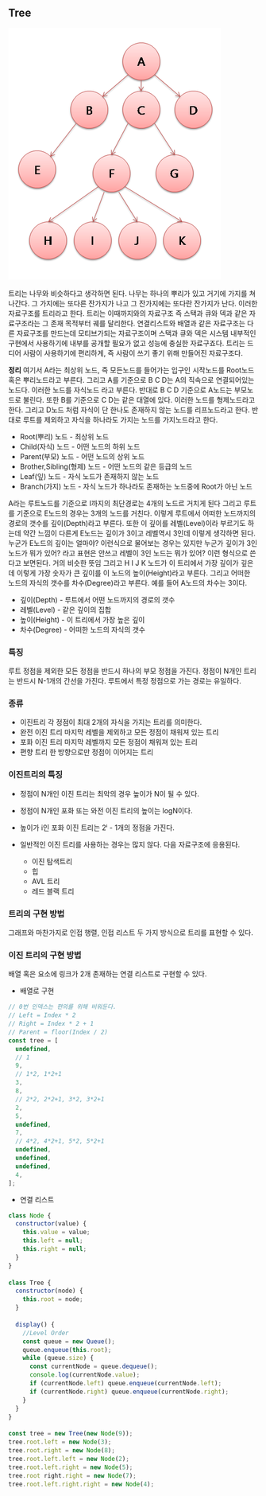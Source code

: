## Tree

![tree](./tree.png)

트리는 나무와 비슷하다고 생각하면 된다. 나무는 하나의 뿌리가 있고 거기에 가지를 쳐나간다. 그 가지에는 또다른 잔가지가 나고 그 잔가지에는 또다란 잔가지가 난다. 이러한 자료구조를 트리라고 한다.
트리는 이때까지와의 자료구조 즉 스택과 큐와 덱과 같은 자료구조라는 그 존재 목적부터 궤를 달리한다.
연결리스트와 배열과 같은 자료구조는 다른 자료구조를 만드는데 모티브가되는 자료구조이며
스택과 큐와 덱은 시스템 내부적인 구현에서 사용하기에 내부를 공개할 필요가 없고 성능에 충실한 자료구죠다.
트리는 드디어 사람이 사용하기에 편리하게, 즉 사람이 쓰기 좋기 위해 만들어진 자료구조다.

**정리**
여기서 A라는 최상위 노드, 즉 모든노드를 들어가는 입구인 시작노드를 Root노드 혹은 뿌리노드라고 부른다.
그리고 A를 기준으로 B C D는 A의 직속으로 연결되어있는 노드다. 이러한 노드를 자식노드 라고 부른다.
반대로 B C D 기준으로 A노드는 부모노드로 불린다.
또한 B를 기준으로 C D는 같은 대열에 있다. 이러한 노드를 형제노드라고 한다.
그리고 D노드 처럼 자식이 단 한나도 존재하지 않는 노드를 리프노드라고 한다.
반대로 루트를 제외하고 자식을 하나라도 가지는 노드를 가지노드라고 한다.

- Root(뿌리) 노드 - 최상위 노드
- Child(자식) 노드 - 어떤 노드의 하위 노드
- Parent(부모) 노드 - 어떤 노드의 상위 노드
- Brother,Sibling(형제) 노드 - 어떤 노드의 같은 등급의 노드
- Leaf(잎) 노드 - 자식 노드가 존재하지 않는 노드
- Branch(가지) 노드 - 자식 노드가 하나라도 존재하는 노드중에 Root가 아닌 노드

A라는 루트노드를 기준으로 I까지의 최단경로는 4개의 노드르 거치게 된다 그리고 루트를 기준으로 E노드의 경우는 3개의 노드를 거친다. 이렇게 루트에서 어떠한 노드까지의 경로의 갯수를 깊이(Depth)라고 부른다.
또한 이 깊이를 레벨(Level)이라 부르기도 하는데 약간 느낌이 다른게 E노드는 깊이가 3이고 레벨역시 3인데 이렇게 생각하면 된다. 누군가 E노드의 깊이는 얼마야? 이런식으로 물어보는 경우는 있지만 누군가 깊이가 3인 노드가 뭐가 있어? 라고 표현은 안쓰고 레벨이 3인 노드는 뭐가 있어? 이런 형식으로 쓴다고 보면된다. 거의 비슷한 뜻임
그리고 H I J K 노드가 이 트리에서 가장 깊이가 깊은데 이렇게 가장 숫자가 큰 깊이를 이 노드의 높이(Height)라고 부른다.
그리고 어떠한 노드의 자식의 갯수를 차수(Degree)라고 부른다. 예를 들어 A노드의 차수는 3이다.

- 깊이(Depth) - 루트에서 어떤 노드까지의 경로의 갯수
- 레벨(Level) - 같은 깊이의 집합
- 높이(Height) - 이 트리에서 가장 높은 깊이
- 차수(Degree) - 어떠한 노드의 자식의 갯수

### 특징

루트 정점을 제외한 모든 정점을 반드시 하나의 부모 정점을 가진다.
정점이 N개인 트리는 반드시 N-1개의 간선을 가진다.
루트에서 특정 정점으로 가는 경로는 유일하다.

### 종류

- 이진트리
  각 정점이 최대 2개의 자식을 가지는 트리를 의미한다.
- 완전 이진 트리
  마지막 레벨을 제외하고 모든 정점이 채워져 있는 트리
- 포화 이진 트리
  마지막 레벨까지 모든 정점이 채워져 있는 트리
- 편향 트리
  한 방향으로만 정점이 이어지는 트리

### 이진트리의 특징

- 정점이 N개인 이진 트리는 최악의 경우 높이가 N이 될 수 있다.
- 정점이 N개인 포화 또는 와전 이진 트리의 높이는 logN이다.
- 높이가 i인 포화 이진 트리는 2ⁱ - 1개의 정점을 가진다.
- 일반적인 이진 트리를 사용하는 경우는 많지 않다. 다음 자료구조에 응용된다.

  - 이진 탐색트리
  - 힙
  - AVL 트리
  - 레드 블랙 트리

### 트리의 구현 방법

그래프와 마찬가지로 인접 행렬, 인접 리스트 두 가지 방식으로 트리를 표현할 수 있다.

### 이진 트리의 구현 방법

배열 혹은 요소에 링크가 2개 존재하는 연결 리스트로 구현할 수 있다.

- 배열로 구현

```jsx
// 0번 인덱스는 편의를 위해 비워둔다.
// Left = Index * 2
// Right = Index * 2 + 1
// Parent = floor(Index / 2)
const tree = [
  undefined,
  // 1
  9,
  // 1*2, 1*2+1
  3,
  8,
  // 2*2, 2*2+1, 3*2, 3*2+1
  2,
  5,
  undefined,
  7,
  // 4*2, 4*2+1, 5*2, 5*2+1
  undefined,
  undefined,
  undefined,
  4,
];
```

- 연결 리스트

```jsx
class Node {
  constructor(value) {
    this.value = value;
    this.left = null;
    this.right = null;
  }
}

class Tree {
  constructor(node) {
    this.root = node;
  }

  display() {
    //Level Order
    const queue = new Queue();
    queue.enqueue(this.root);
    while (queue.size) {
      const currentNode = queue.dequeue();
      console.log(currentNode.value);
      if (currentNode.left) queue.enqueue(currentNode.left);
      if (currentNode.right) queue.enqueue(currentNode.right);
    }
  }
}

const tree = new Tree(new Node(9));
tree.root.left = new Node(3);
tree.root.right = new Node(8);
tree.root.left.left = new Node(2);
tree.root.left.right = new Node(5);
tree.root right.right = new Node(7);
tree.root.left.right.right = new Node(4);
```
